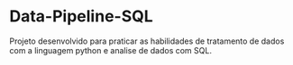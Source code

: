 # Data-Pipeline-SQL
Projeto desenvolvido para praticar as habilidades de tratamento de dados com a linguagem python e analise de dados com SQL. 
